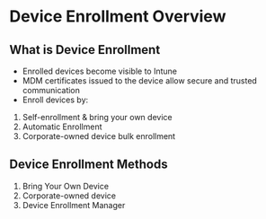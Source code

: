 # Device Enrollment Overview

## What is Device Enrollment

* Enrolled devices become visible to Intune
* MDM certificates issued to the device allow secure and trusted communication
* Enroll devices by:
1. Self-enrollment & bring your own device
2. Automatic Enrollment
3. Corporate-owned device bulk enrollment

## Device Enrollment Methods

1. Bring Your Own Device
2. Corporate-owned device
3. Device Enrollment Manager
